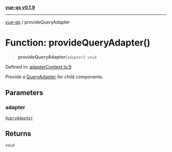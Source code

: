 [**vue-qs v0.1.9**](../README.md)

***

[vue-qs](../README.md) / provideQueryAdapter

# Function: provideQueryAdapter()

> **provideQueryAdapter**(`adapter`): `void`

Defined in: [adapterContext.ts:9](https://github.com/iamsomraj/vue-qs/blob/45dc30a366c9ea66c571cd99d51f1943495f1e56/src/adapterContext.ts#L9)

Provide a [QueryAdapter](../type-aliases/QueryAdapter.md) for child components.

## Parameters

### adapter

[`QueryAdapter`](../type-aliases/QueryAdapter.md)

## Returns

`void`
